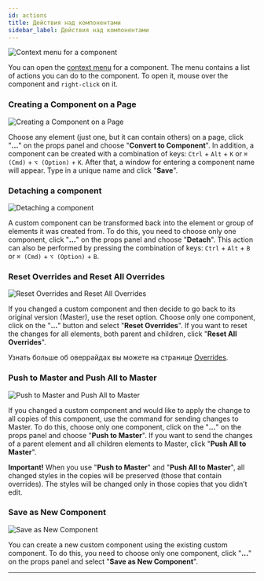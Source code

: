 ```yaml
---
id: actions
title: Действия над компонентами
sidebar_label: Действия над компонентами
---
```


![Context menu for a component](https://test-upl.quarkly.io/60a657b1e3623a001f692958/images/docs-new-components-context-menu.png?v=2021-05-24T12:56:35.734Z)

You can open the [context menu](/interface/left-panels/context-menu) for a component. The menu contains a list of actions you can do to the component. To open it, mouse over the component and `right-click` on it.

### Creating a Component on a Page

![Creating a Component on a Page](https://test-upl.quarkly.io/60a657b1e3623a001f692958/images/docs-new-components-convert.png?v=2021-05-24T12:56:58.982Z)

Choose any element (just one, but it can contain others) on a page, click "**...**" on the props panel and choose "**Convert to Component**". In addition, a component can be created with a combination of keys: `Ctrl` + `Alt` + `K` or `⌘ (Cmd)` + `⌥ (Option)` + `K`. After that, a window for entering a component name will appear. Type in a unique name and click "**Save**".

### Detaching a component

![Detaching a component](https://test-upl.quarkly.io/60a657b1e3623a001f692958/images/docs-new-components-detach.png?v=2021-05-24T12:57:18.609Z)

A custom component can be transformed back into the element or group of elements it was created from. To do this, you need to choose only one component, click "**...**" on the props panel and choose "**Detach**". This action can also be performed by pressing the combination of keys: `Ctrl` + `Alt` + `B` or `⌘ (Cmd)` + `⌥ (Option)` + `B`.

### Reset Overrides and Reset All Overrides

![Reset Overrides and Reset All Overrides](https://test-upl.quarkly.io/60a657b1e3623a001f692958/images/docs-new-components-reset-overrides.png?v=2021-05-24T12:57:42.057Z)

If you changed a custom component and then decide to go back to its original version (Master), use the reset option. Choose only one component, click on the "**...**" button and select "**Reset Overrides**". If you want to reset the changes for all elements, both parent and children, click "**Reset All Overrides**".

Узнать больше об оверрайдах вы можете на странице [Overrides](/interface/components/overrides).

### Push to Master and Push All to Master

![Push to Master and Push All to Master](https://test-upl.quarkly.io/60a657b1e3623a001f692958/images/docs-new-components-push-to-master.png?v=2021-05-24T12:57:53.219Z)

If you changed a custom component and would like to apply the change to all copies of this component, use the command for sending changes to Master. To do this, choose only one component, click on the "**...**" on the props panel and choose "**Push to Master**". If you want to send the changes of a parent element and all children elements to Master, click "**Push All to Master**".

**Important!** When you use "**Push to Master**" and "**Push All to Master**", all changed styles in the copies will be preserved (those that contain overrides). The styles will be changed only in those copies that you didn’t edit.

### Save as New Component

![Save as New Component](https://test-upl.quarkly.io/60a657b1e3623a001f692958/images/docs-new-components-create-new.png?v=2021-05-24T12:58:07.004Z)

You can create a new custom component using the existing custom component. To do this, you need to choose only one component, click "**...**" on the props panel and select "**Save as New Component**".

---
